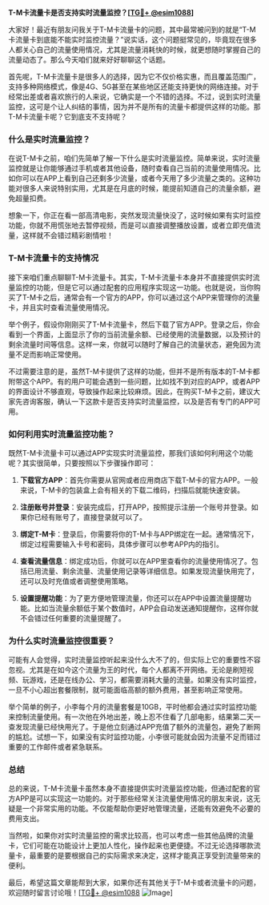 **T-M卡流量卡是否支持实时流量监控？[[TG💪+ @esim1088](https://t.me/s/esim1088)]**

大家好！最近有朋友问我关于T-M卡流量卡的问题，其中最常被问到的就是“T-M卡流量卡到底能不能实时监控流量？”说实话，这个问题挺常见的，毕竟现在很多人都关心自己的流量使用情况，尤其是流量消耗快的时候，就更想随时掌握自己的流量动态了。那么今天咱们就来好好聊聊这个话题。

首先呢，T-M卡流量卡是很多人的选择，因为它不仅价格实惠，而且覆盖范围广，支持多种网络模式，像是4G、5G甚至在某些地区还能支持更快的网络连接。对于经常出差或者喜欢旅行的人来说，它确实是一个不错的选择。不过，说到实时流量监控，这可是个让人纠结的事情，因为并不是所有的流量卡都提供这样的功能。那T-M卡流量卡呢？它到底支不支持呢？

### **什么是实时流量监控？**

在说T-M卡之前，咱们先简单了解一下什么是实时流量监控。简单来说，实时流量监控就是让你能够通过手机或者其他设备，随时查看自己当前的流量使用情况。比如你可以在APP上看到自己还剩多少流量，或者今天用了多少流量之类的。这种功能对很多人来说特别实用，尤其是在月底的时候，能提前知道自己的流量余额，避免超量扣费。

想象一下，你正在看一部高清电影，突然发现流量快没了，这时候如果有实时监控功能，你就不用慌张地去暂停视频，而是可以直接调整播放设置，或者立即充值流量，这样就不会错过精彩剧情啦！

### **T-M卡流量卡的支持情况**

接下来咱们重点聊聊T-M卡流量卡。其实，T-M卡流量卡本身并不直接提供实时流量监控的功能，但是它可以通过配套的应用程序实现这一功能。也就是说，当你购买了T-M卡之后，通常会有一个官方的APP，你可以通过这个APP来管理你的流量卡，并且实时查看流量使用情况。

举个例子，假设你刚刚买了T-M卡流量卡，然后下载了官方APP。登录之后，你会看到一个界面，上面显示了你的当前流量余额、已经使用的流量数据，以及预计的剩余流量时间等信息。这样一来，你就可以随时了解自己的流量状态，避免因为流量不足而影响正常使用。

不过需要注意的是，虽然T-M卡提供了这样的功能，但并不是所有版本的T-M卡都附带这个APP。有的用户可能会遇到一些问题，比如找不到对应的APP，或者APP的界面设计不够直观，导致操作起来比较麻烦。因此，在购买T-M卡之前，建议大家先咨询客服，确认一下这款卡是否支持实时流量监控，以及是否有专门的APP可用。

### **如何利用实时流量监控功能？**

既然T-M卡流量卡可以通过APP实现实时流量监控，那我们该如何利用这个功能呢？其实很简单，只要按照以下步骤操作即可：

1. **下载官方APP**：首先你需要从官网或者应用商店下载T-M卡的官方APP。一般来说，T-M卡的包装盒上会有相关的下载二维码，扫描后就能快速安装。

2. **注册账号并登录**：安装完成后，打开APP，按照提示注册一个账号并登录。如果你已经有账号了，直接登录就可以了。

3. **绑定T-M卡**：登录后，你需要将你的T-M卡与APP绑定在一起。通常情况下，绑定过程需要输入卡号和密码，具体步骤可以参考APP内的指引。

4. **查看流量信息**：绑定成功后，你就可以在APP里查看你的流量使用情况了。包括已用流量、剩余流量、流量使用记录等详细信息。如果发现流量快用完了，还可以及时充值或者调整使用策略。

5. **设置提醒功能**：为了更方便地管理流量，你还可以在APP中设置流量提醒功能。比如当流量余额低于某个数值时，APP会自动发送通知提醒你，这样你就不会错过任何重要的流量提醒了。

### **为什么实时流量监控很重要？**

可能有人会觉得，实时流量监控听起来没什么大不了的，但实际上它的重要性不容忽视。尤其是在如今这个流量为王的时代，每个人都离不开网络。无论是刷短视频、玩游戏，还是在线办公、学习，都需要消耗大量的流量。如果没有实时监控，一旦不小心超出套餐限制，就可能面临高额的额外费用，甚至影响正常使用。

举个简单的例子，小李每个月的流量套餐是10GB，平时他都会通过实时监控功能来控制流量使用。有一次他在外地出差，晚上忍不住看了几部电影，结果第二天一查发现流量已经快用光了。于是他立刻通过APP充值了额外的流量包，避免了断网的尴尬。试想一下，如果没有实时监控功能，小李很可能就会因为流量不足而错过重要的工作邮件或者紧急联系。

### **总结**

总的来说，T-M卡流量卡虽然本身不直接提供实时流量监控功能，但通过配套的官方APP是可以实现这一功能的。对于那些经常关注流量使用情况的朋友来说，这无疑是一个非常实用的功能。不仅能帮助你更好地管理流量，还能有效避免不必要的费用支出。

当然啦，如果你对实时流量监控的需求比较高，也可以考虑一些其他品牌的流量卡，它们可能在功能设计上更加人性化，操作起来也更便捷。不过无论选择哪款流量卡，最重要的是要根据自己的实际需求来决定，这样才能真正享受到流量带来的便利。

最后，希望这篇文章能帮到大家，如果你还有其他关于T-M卡或者流量卡的问题，欢迎随时留言讨论哦！[[TG💪+ @esim1088](https://t.me/s/esim1088) ![Image](https://i.postimg.cc/4NQfJmqS/Snipaste-2025-05-13-00-14-12.png)]